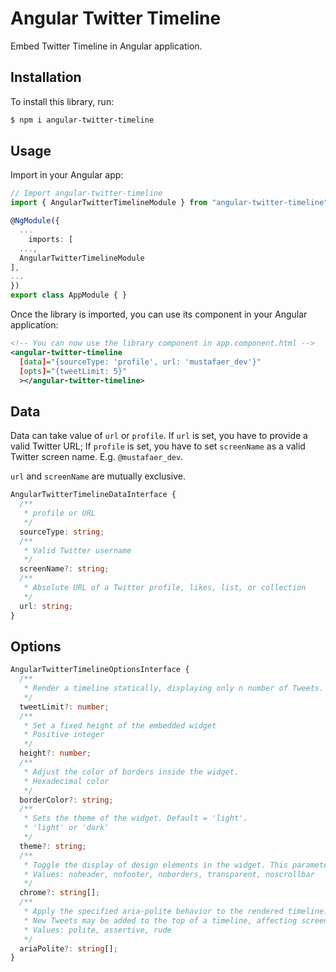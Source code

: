# Angular Twitter Timeline

Embed Twitter Timeline in Angular application.

## Installation

To install this library, run:

```bash
$ npm i angular-twitter-timeline
```

## Usage

Import in your Angular app:

```ts
// Import angular-twitter-timeline
import { AngularTwitterTimelineModule } from "angular-twitter-timeline";

@NgModule({
  ...
    imports: [
  ...,
  AngularTwitterTimelineModule
],
...
})
export class AppModule { }
```

Once the library is imported, you can use its component in your Angular application:

```xml
<!-- You can now use the library component in app.component.html -->
<angular-twitter-timeline
  [data]="{sourceType: 'profile', url: 'mustafaer_dev'}"
  [opts]="{tweetLimit: 5}"
  ></angular-twitter-timeline>
```

## Data

Data can take value of `url` or `profile`.
If `url` is set, you have to provide a valid Twitter URL;
If `profile` is set, you have to set `screenName` as a valid Twitter screen name. E.g. `@mustafaer_dev`.

`url` and `screenName` are mutually exclusive.

```ts
AngularTwitterTimelineDataInterface {
  /**
   * profile or URL
   */
  sourceType: string;
  /**
   * Valid Twitter username
   */
  screenName?: string;
  /**
   * Absolute URL of a Twitter profile, likes, list, or collection
   */
  url: string;
}
```

## Options

```ts
AngularTwitterTimelineOptionsInterface {
  /**
   * Render a timeline statically, displaying only n number of Tweets.
   */
  tweetLimit?: number;
  /**
   * Set a fixed height of the embedded widget
   * Positive integer
   */
  height?: number;
  /**
   * Adjust the color of borders inside the widget.
   * Hexadecimal color
   */
  borderColor?: string;
  /**
   * Sets the theme of the widget. Default = 'light'.
   * 'light' or 'dark'
   */
  theme?: string;
  /**
   * Toggle the display of design elements in the widget. This parameter is a space-separated list of values
   * Values: noheader, nofooter, noborders, transparent, noscrollbar
   */
  chrome?: string[];
  /**
   * Apply the specified aria-polite behavior to the rendered timeline.
   * New Tweets may be added to the top of a timeline, affecting screen readers
   * Values: polite, assertive, rude
   */
  ariaPolite?: string[];
}
```

